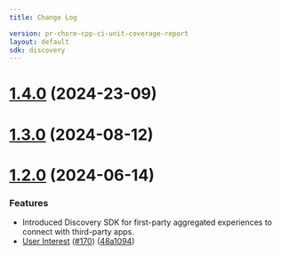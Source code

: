 ```yaml
---
title: Change Log

version: pr-chore-cpp-ci-unit-coverage-report
layout: default
sdk: discovery
---
```

# [1.4.0](https://github.com/rdkcentral/firebolt-apis/compare/v1.3.0...v1.4.0) (2024-23-09)

# [1.3.0](https://github.com/rdkcentral/firebolt-apis/compare/v1.2.0...v1.3.0) (2024-08-12)

# [1.2.0](https://github.com/rdkcentral/firebolt-apis/compare/v1.1.0...v1.2.0) (2024-06-14)

### Features

* Introduced Discovery SDK for first-party aggregated experiences to connect with third-party apps.
* [User Interest](https://github.com/rdkcentral/firebolt-apis/blob/main/requirements/specifications/discovery/user-interest.md) ([#170](https://github.com/rdkcentral/firebolt-apis/issues/170)) ([48a1094](https://github.com/rdkcentral/firebolt-apis/commit/48a1094aaab6418f09db662dbc81f090a34f32ed))
